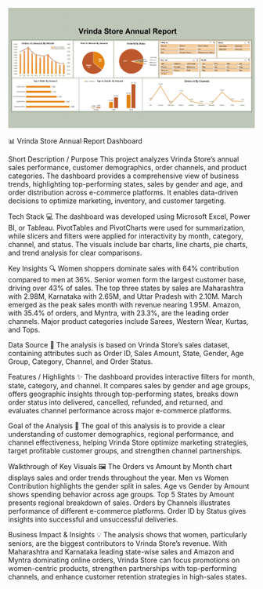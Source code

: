  ![Dashboard Preview](https://github.com/Deepakkumbhar07/Vrinda-Store-Excel-Report/blob/main/Vrinda%20Store%20Report%20Dashboard.png)


📊 Vrinda Store Annual Report Dashboard

Short Description / Purpose
This project analyzes Vrinda Store’s annual sales performance, customer demographics, order channels, and product categories. The dashboard provides a comprehensive view of business trends, highlighting top-performing states, sales by gender and age, and order distribution across e-commerce platforms. It enables data-driven decisions to optimize marketing, inventory, and customer targeting.

Tech Stack 💻
The dashboard was developed using Microsoft Excel, Power BI, or Tableau. PivotTables and PivotCharts were used for summarization, while slicers and filters were applied for interactivity by month, category, channel, and status. The visuals include bar charts, line charts, pie charts, and trend analysis for clear comparisons.

Key Insights 🔍
Women shoppers dominate sales with 64% contribution compared to men at 36%. Senior women form the largest customer base, driving over 43% of sales. The top three states by sales are Maharashtra with 2.98M, Karnataka with 2.65M, and Uttar Pradesh with 2.10M. March emerged as the peak sales month with revenue nearing 1.95M. Amazon, with 35.4% of orders, and Myntra, with 23.3%, are the leading order channels. Major product categories include Sarees, Western Wear, Kurtas, and Tops.

Data Source 📂
The analysis is based on Vrinda Store’s sales dataset, containing attributes such as Order ID, Sales Amount, State, Gender, Age Group, Category, Channel, and Order Status.

Features / Highlights ✨
The dashboard provides interactive filters for month, state, category, and channel. It compares sales by gender and age groups, offers geographic insights through top-performing states, breaks down order status into delivered, cancelled, refunded, and returned, and evaluates channel performance across major e-commerce platforms.

Goal of the Analysis 🎯
The goal of this analysis is to provide a clear understanding of customer demographics, regional performance, and channel effectiveness, helping Vrinda Store optimize marketing strategies, target profitable customer groups, and strengthen channel partnerships.

Walkthrough of Key Visuals 🖼
The Orders vs Amount by Month chart displays sales and order trends throughout the year. Men vs Women Contribution highlights the gender split in sales. Age vs Gender by Amount shows spending behavior across age groups. Top 5 States by Amount presents regional breakdown of sales. Orders by Channels illustrates performance of different e-commerce platforms. Order ID by Status gives insights into successful and unsuccessful deliveries.

Business Impact & Insights 💡
The analysis shows that women, particularly seniors, are the biggest contributors to Vrinda Store’s revenue. With Maharashtra and Karnataka leading state-wise sales and Amazon and Myntra dominating online orders, Vrinda Store can focus promotions on women-centric products, strengthen partnerships with top-performing channels, and enhance customer retention strategies in high-sales states.
